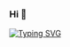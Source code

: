 
### Hi 👋
[![Typing SVG](https://readme-typing-svg.demolab.com?font=Fira+Code&duration=2000&color=5682F7&background=FFFFFF00&width=432&lines=iOS+Software+Engineer)]([https://git.io/typing-svg](https://github.com/WooShangHyeon))
<!--

**WooShangHyeon/WooShangHyeon** is a ✨ _special_ ✨ repository because its `README.md` (this file) appears on your GitHub profile.

Here are some ideas to get you started:

- 🔭 I’m currently working on ...
- 🌱 I’m currently learning ...
- 👯 I’m looking to collaborate on ...
- 🤔 I’m looking for help with ...
- 💬 Ask me about ...
- 📫 How to reach me: ...
- 😄 Pronouns: ...
- ⚡ Fun fact: ...
-->
